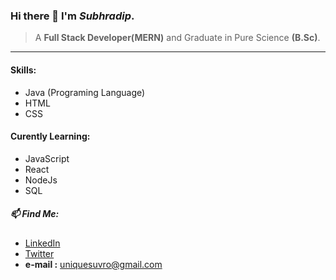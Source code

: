 ### Hi there 👋 I'm *Subhradip*.
> A **Full Stack Developer(MERN)** and Graduate in Pure Science **(B.Sc)**.

---

#### Skills:
* Java (Programing Language)
* HTML
* CSS

#### Curently Learning:
* JavaScript
* React
* NodeJs
* SQL

##### 📫 Find Me:
* [LinkedIn](https://www.linkedin.com/in/subhradip-nath-5b9170167/ "LinkedIn")
* [Twitter](https://twitter.com/SubhradipNath11 "twitter")
* **e-mail :** uniquesuvro@gmail.com

<!--
**SUVRO96/SUVRO96** is a ✨ _special_ ✨ repository because its `README.md` (this file) appears on your GitHub profile.

Here are some ideas to get you started:

- 🔭 I’m currently working on ...
- 🌱 I’m currently learning ...
- 👯 I’m looking to collaborate on ...
- 🤔 I’m looking for help with ...
- 💬 Ask me about ...
- 📫 How to reach me: ...
- 😄 Pronouns: ...
- ⚡ Fun fact: ...
-->
